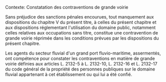 Contexte: Constatation des contraventions de grande voirie

Sans préjudice des sanctions pénales encourues, tout manquement aux dispositions du chapitre V du présent titre, à celles du présent chapitre et aux dispositions réglementant l'utilisation du domaine public, notamment celles relatives aux occupations sans titre, constitue une contravention de grande voirie réprimée dans les conditions prévues par les dispositions du présent chapitre.

Les agents du secteur fluvial d'un grand port fluvio-maritime, assermentés, ont compétence pour constater les contraventions en matière de grande voirie définies aux articles L. 2132-5 à L. 2132-10, L. 2132-16 et L. 2132-17 du code général de la propriété des personnes publiques sur le domaine fluvial appartenant à cet établissement ou qui lui a été confié.